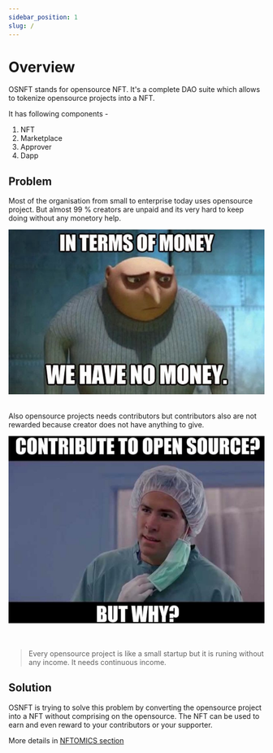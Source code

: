 ```yaml
---
sidebar_position: 1
slug: /
---
```


# Overview

OSNFT stands for opensource NFT. It's a complete DAO suite which allows to tokenize opensource projects into a NFT.

It has following components - 

1. NFT
2. Marketplace
3. Approver
4. Dapp

## Problem

Most of the organisation from small to enterprise today uses opensource project. But almost 99 % creators are unpaid and its very hard to keep doing without any monetory help.

<img src="/img/no_money.jpeg" width="600"  />
<br/>
<br/>

Also opensource projects needs contributors but contributors also are not rewarded because creator does not have anything to give.

<img src="/img/contribute_to_opensource.jpeg" width="600"  />
<br/>
<br/>
<br/>

<blockquote>
Every opensource project is like a small startup but it is runing without any income. It needs continuous income.
</blockquote>


## Solution

OSNFT is trying to solve this problem by converting the opensource project into a NFT without comprising on the opensource. The NFT can be used to earn and even reward to your contributors or your supporter.



More details in [NFTOMICS section](nftomics/work)

